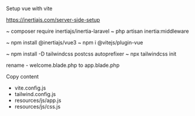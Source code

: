 Setup vue with vite

https://inertiajs.com/server-side-setup

~ composer require inertiajs/inertia-laravel
~ php artisan inertia:middleware

~ npm install @inertiajs/vue3
~ npm i @vitejs/plugin-vue

~ npm install -D tailwindcss postcss autoprefixer
~ npx tailwindcss init

rename - welcome.blade.php to app.blade.php

Copy content
- vite.config.js
- tailwind.config.js
- resources/js/app.js
- resources/js/css.js
